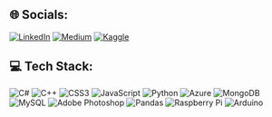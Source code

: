 ## 🌐 Socials:
[![LinkedIn](https://img.shields.io/badge/LinkedIn-ff69b4?style=for-the-badge&logo=linkedin&logoColor=white)](https://linkedin.com/in/beyzaerdogn/)
[![Medium](https://img.shields.io/badge/Medium-ff69b4?style=for-the-badge&logo=medium&logoColor=white)](https://medium.com/@kirtan916)
[![Kaggle](https://img.shields.io/badge/Kaggle-20BEFF?style=for-the-badge&logo=kaggle&logoColor=white)](https://www.kaggle.com/beyzaerdogan)

## 💻 Tech Stack:
![C#](https://img.shields.io/badge/C%23-FF69B4?style=for-the-badge&logo=c-sharp&logoColor=white)
![C++](https://img.shields.io/badge/C++-FF1493?style=for-the-badge&logo=c%2B%2B&logoColor=white)
![CSS3](https://img.shields.io/badge/CSS3-FFC0CB?style=for-the-badge&logo=css3&logoColor=white)
![JavaScript](https://img.shields.io/badge/JavaScript-FFB6C1?style=for-the-badge&logo=javascript&logoColor=black)
![Python](https://img.shields.io/badge/Python-FF69B4?style=for-the-badge&logo=python&logoColor=white)
![Azure](https://img.shields.io/badge/Azure-FF69B4?style=for-the-badge&logo=microsoft-azure&logoColor=white)
![MongoDB](https://img.shields.io/badge/MongoDB-FF1493?style=for-the-badge&logo=mongodb&logoColor=white)
![MySQL](https://img.shields.io/badge/MySQL-FF69B4?style=for-the-badge&logo=mysql&logoColor=white)
![Adobe Photoshop](https://img.shields.io/badge/Adobe%20Photoshop-FFC0CB?style=for-the-badge&logo=adobe-photoshop&logoColor=white)
![Pandas](https://img.shields.io/badge/Pandas-FFB6C1?style=for-the-badge&logo=pandas&logoColor=white)
![Raspberry Pi](https://img.shields.io/badge/Raspberry%20Pi-FF69B4?style=for-the-badge&logo=raspberry-pi&logoColor=white)
![Arduino](https://img.shields.io/badge/Arduino-FF1493?style=for-the-badge&logo=arduino&logoColor=white)
